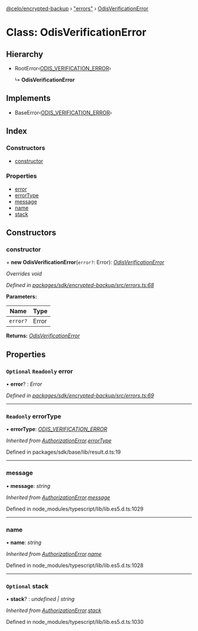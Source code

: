 [@celo/encrypted-backup](../README.md) › ["errors"](../modules/_errors_.md) › [OdisVerificationError](_errors_.odisverificationerror.md)

# Class: OdisVerificationError

## Hierarchy

* RootError‹[ODIS_VERIFICATION_ERROR](../enums/_errors_.backuperrortypes.md#odis_verification_error)›

  ↳ **OdisVerificationError**

## Implements

* BaseError‹[ODIS_VERIFICATION_ERROR](../enums/_errors_.backuperrortypes.md#odis_verification_error)›

## Index

### Constructors

* [constructor](_errors_.odisverificationerror.md#constructor)

### Properties

* [error](_errors_.odisverificationerror.md#optional-readonly-error)
* [errorType](_errors_.odisverificationerror.md#readonly-errortype)
* [message](_errors_.odisverificationerror.md#message)
* [name](_errors_.odisverificationerror.md#name)
* [stack](_errors_.odisverificationerror.md#optional-stack)

## Constructors

###  constructor

\+ **new OdisVerificationError**(`error?`: Error): *[OdisVerificationError](_errors_.odisverificationerror.md)*

*Overrides void*

*Defined in [packages/sdk/encrypted-backup/src/errors.ts:68](https://github.com/celo-org/celo-monorepo/blob/master/packages/sdk/encrypted-backup/src/errors.ts#L68)*

**Parameters:**

Name | Type |
------ | ------ |
`error?` | Error |

**Returns:** *[OdisVerificationError](_errors_.odisverificationerror.md)*

## Properties

### `Optional` `Readonly` error

• **error**? : *Error*

*Defined in [packages/sdk/encrypted-backup/src/errors.ts:69](https://github.com/celo-org/celo-monorepo/blob/master/packages/sdk/encrypted-backup/src/errors.ts#L69)*

___

### `Readonly` errorType

• **errorType**: *[ODIS_VERIFICATION_ERROR](../enums/_errors_.backuperrortypes.md#odis_verification_error)*

*Inherited from [AuthorizationError](_errors_.authorizationerror.md).[errorType](_errors_.authorizationerror.md#readonly-errortype)*

Defined in packages/sdk/base/lib/result.d.ts:19

___

###  message

• **message**: *string*

*Inherited from [AuthorizationError](_errors_.authorizationerror.md).[message](_errors_.authorizationerror.md#message)*

Defined in node_modules/typescript/lib/lib.es5.d.ts:1029

___

###  name

• **name**: *string*

*Inherited from [AuthorizationError](_errors_.authorizationerror.md).[name](_errors_.authorizationerror.md#name)*

Defined in node_modules/typescript/lib/lib.es5.d.ts:1028

___

### `Optional` stack

• **stack**? : *undefined | string*

*Inherited from [AuthorizationError](_errors_.authorizationerror.md).[stack](_errors_.authorizationerror.md#optional-stack)*

Defined in node_modules/typescript/lib/lib.es5.d.ts:1030
